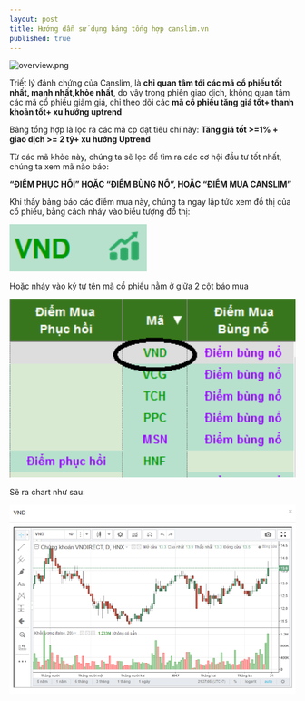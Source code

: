 ```yaml
---
layout: post
title: Hướng dẫn sử dụng bảng tổng hợp canslim.vn
published: true
---
```


![overview.png]({{site.baseurl}}/_posts/overview.png)


Triết lý đánh chứng của Canslim, là **chỉ quan tâm tới các mã cổ phiếu tốt nhất, mạnh nhất,khỏe nhất**, do vậy trong phiên giao dịch, không quan tâm các mã cổ phiếu giảm giá, chỉ theo dõi các **mã cổ phiếu tăng giá tốt+ thanh khoản tốt+ xu hướng uptrend**

Bảng tổng hợp là lọc ra các mã cp đạt tiêu chí này:
**Tăng giá tốt >=1% + giao dịch >= 2 tỷ+  xu hướng Uptrend**

Từ các mã khỏe này, chúng ta sẽ lọc để tìm ra các cơ hội đầu tư tốt nhất, chúng ta xem mã nào báo: 

   **“ĐIỂM PHỤC HỒI” HOẶC “ĐIỂM BÙNG NỔ”, HOẶC “ĐIỂM MUA CANSLIM”**

Khi thấy bảng báo các điểm mua này, chúng ta ngay lập tức xem đồ thị của cổ phiếu, bằng cách nháy vào biểu tượng đồ thị: 

![alt text](/images/sample_symbol.png "Mã ví dụ")

Hoặc nháy vào ký tự tên mã cổ phiếu nằm ở giữa 2 cột báo mua

![alt text](/images/diemmua.png "Điểm mua")

Sẽ ra chart như sau:

![alt text](/images/chart.png "Điểm mua")
